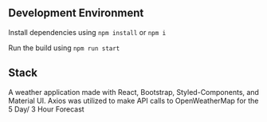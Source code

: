 ## Development Environment

Install dependencies using `npm install` or `npm i`

Run the build using `npm run start`

## Stack
A weather application made with React, Bootstrap, Styled-Components, and Material UI. Axios was utilized to make API calls to OpenWeatherMap for the 5 Day/ 3 Hour Forecast
